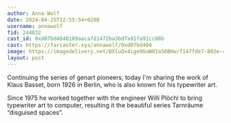 ```yaml
---
author: Anna Wolf
date: 2024-04-25T12:55:54+0200
username: annawolf
fid: 244832
cast_id: 0xd07bd4040189aaca7d1472ba3bd7a91fa91cc88b
cast: https://farcaster.xyz/annawolf/0xd07bd404
image: https://imagedelivery.net/BXluQx4ige9GuW0Ia56BHw/f147fde7-802e-43d5-25a9-ac5e03101200/original
layout: post
---
```


Continuing the series of genart pioneers, today I'm sharing the work of Klaus Basset, born 1926 in Berlin, who is also known for his typewriter art.

Since 1975 he worked together with the engineer Willi Plöchl to bring typewriter art to computer, resulting it the beautiful series Tarnräume “disguised spaces”.

<img src='https://imagedelivery.net/BXluQx4ige9GuW0Ia56BHw/f147fde7-802e-43d5-25a9-ac5e03101200/original' alt='' referrerpolicy='no-referrer'/>
